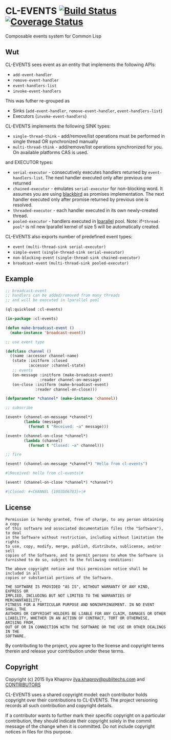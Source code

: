 # CL-EVENTS [![Build Status](https://travis-ci.org/deadtrickster/cl-events.svg)](https://travis-ci.org/deadtrickster/cl-events) [![Coverage Status](https://coveralls.io/repos/deadtrickster/cl-events/badge.svg?branch=master&service=github)](https://coveralls.io/github/deadtrickster/cl-events?branch=master)

Composable events system for Common Lisp

## Wut

CL-EVENTS sees event as an entity that implements the following APIs:

- `add-event-handler`
- `remove-event-handler`
- `event-handlers-list`
- `invoke-event-handlers`

This was futher re-grouped as
- Sinks (`add-event-handler`, `remove-event-handler`, `event-handlers-list`)
- Executors (`invoke-event-handlers`)

CL-EVENTS implements the following SINK types:

- `single-thread-think` - add/remove/list operations must be performed in single thread OR synchronized manually
- `multi-thread-think` - add/remove/list operations synchronized for you. On available platforms CAS is used.

and EXECUTOR types:

- `serial-executor` - consecutively executes handlers returned by `event-handlers-list`. The next handler executed only after previous one returned
- `chained-executor` - emulates `serial-executor` for non-blocking word. It assumes you are using [blackbird](https://github.com/orthecreedence/blackbird) as promises implementation. The next handler executed only after promise returned by previous one is resolved.
- `threaded-executor` - each handler executed in its own newly-created thread.
- `pooled-executor` - handlers executed in [lparallel](http://lparallel.org/) pool. Note: if`*thread-pool*` is nil new lparallel kernel of size 5 will be automatically created.

CL-EVENTS also exports number of predefined event types:
-  `event` `(multi-thread-sink serial-executor)`
-  `simple-event` `(single-thread-sink serial-executor)`
-  `non-blocking-event` `(single-thread-sink chained-executor)`
-  `broadcast-event` `(multi-thread-sink pooled-executor)`

## Example

``` lisp
;; broadcast-event
;; handlers can be added/removed from many threads
;; and will be executed in lparallel pool

(ql:quickload :cl-events)

(in-package :cl-events)

(defun make-broadcast-event ()
  (make-instance 'broadcast-event))

;; use event type

(defclass channel ()
  ((name :accessor channel-name)
   (state :initform :closed
          :accessor :channel-state)
   ;; events
   (on-message :initform (make-broadcast-event)
               :reader channel-on-message)
   (on-close :initform (make-broadcast-event)
             :reader channel-on-close)))

(defparameter *channel* (make-instance 'channel))

;; subscribe

(event+ (channel-on-message *channel*)
        (lambda (message)
          (format t "Received: ~a" message)))

(event+ (channel-on-close *channel*)
        (lambda (channel)
          (format t "Closed: ~a" channel)))

;; fire

(event! (channel-on-message *channel*) "Hello from cl-events")

#|Received: Hello from cl-events|#

(event! (channel-on-close *channel*) *channel*)

#|Closed: #<CHANNEL {1003D06703}>|#

```

## License

```
Permission is hereby granted, free of charge, to any person obtaining a copy
of this software and associated documentation files (the "Software"), to deal
in the Software without restriction, including without limitation the rights
to use, copy, modify, merge, publish, distribute, sublicense, and/or sell
copies of the Software, and to permit persons to whom the Software is
furnished to do so, subject to the following conditions:

The above copyright notice and this permission notice shall be included in all
copies or substantial portions of the Software.

THE SOFTWARE IS PROVIDED "AS IS", WITHOUT WARRANTY OF ANY KIND, EXPRESS OR
IMPLIED, INCLUDING BUT NOT LIMITED TO THE WARRANTIES OF MERCHANTABILITY,
FITNESS FOR A PARTICULAR PURPOSE AND NONINFRINGEMENT. IN NO EVENT SHALL THE
AUTHORS OR COPYRIGHT HOLDERS BE LIABLE FOR ANY CLAIM, DAMAGES OR OTHER
LIABILITY, WHETHER IN AN ACTION OF CONTRACT, TORT OR OTHERWISE, ARISING FROM,
OUT OF OR IN CONNECTION WITH THE SOFTWARE OR THE USE OR OTHER DEALINGS IN THE
SOFTWARE.
```

By contributing to the project, you agree to the license and copyright terms therein and release your contribution under these terms.

## Copyright

Copyright (c) 2015 Ilya Khaprov <ilya.khaprov@publitechs.com> and [CONTRIBUTORS](CONTRIBUTORS.md)

CL-EVENTS uses a shared copyright model: each contributor holds copyright over their contributions to CL-EVENTS. The project versioning records all such contribution and copyright details.

If a contributor wants to further mark their specific copyright on a particular contribution, they should indicate their copyright solely in the commit message of the change when it is committed. Do not include copyright notices in files for this purpose.
